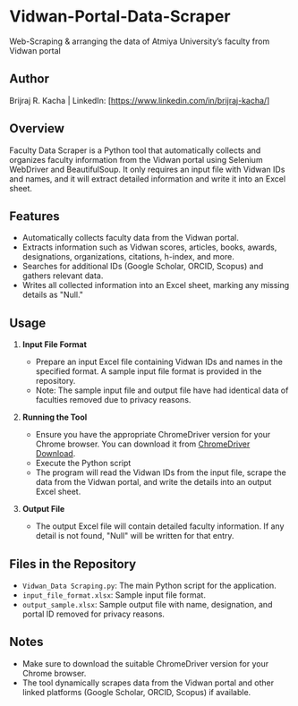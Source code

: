# Vidwan-Portal-Data-Scraper
Web-Scraping &amp; arranging the data of Atmiya University’s faculty from Vidwan portal

## Author 
Brijraj R. Kacha | LinkedIn: [https://www.linkedin.com/in/brijraj-kacha/]

## Overview
Faculty Data Scraper is a Python tool that automatically collects and organizes faculty information from the Vidwan portal using Selenium WebDriver and BeautifulSoup. It only requires an input file with Vidwan IDs and names, and it will extract detailed information and write it into an Excel sheet.

## Features
- Automatically collects faculty data from the Vidwan portal.
- Extracts information such as Vidwan scores, articles, books, awards, designations, organizations, citations, h-index, and more.
- Searches for additional IDs (Google Scholar, ORCID, Scopus) and gathers relevant data.
- Writes all collected information into an Excel sheet, marking any missing details as "Null."

## Usage
1. **Input File Format**
   - Prepare an input Excel file containing Vidwan IDs and names in the specified format. A sample input file format is provided in the repository.
   - Note: The sample input file and output file have had identical data of faculties removed due to privacy reasons.

2. **Running the Tool**
   - Ensure you have the appropriate ChromeDriver version for your Chrome browser. You can download it from [ChromeDriver Download](https://googlechromelabs.github.io/chrome-for-testing/).
   - Execute the Python script
   - The program will read the Vidwan IDs from the input file, scrape the data from the Vidwan portal, and write the details into an output Excel sheet.

3. **Output File**
   - The output Excel file will contain detailed faculty information. If any detail is not found, "Null" will be written for that entry.

## Files in the Repository
- `Vidwan_Data Scraping.py`: The main Python script for the application.
- `input_file_format.xlsx`: Sample input file format.
- `output_sample.xlsx`: Sample output file with name, designation, and portal ID removed for privacy reasons.


## Notes
- Make sure to download the suitable ChromeDriver version for your Chrome browser.
- The tool dynamically scrapes data from the Vidwan portal and other linked platforms (Google Scholar, ORCID, Scopus) if available.
